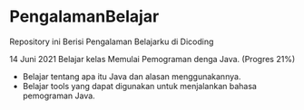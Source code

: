 # PengalamanBelajar
Repository ini Berisi Pengalaman Belajarku di Dicoding

14 Juni 2021
Belajar kelas Memulai Pemograman denga Java. (Progres 21%)
  * Belajar tentang apa itu Java dan alasan menggunakannya.
  * Belajar tools yang dapat digunakan untuk menjalankan bahasa pemograman Java.
